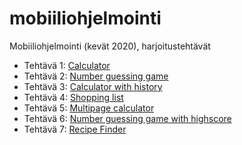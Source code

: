 # mobiiliohjelmointi

Mobiiliohjelmointi (kevät 2020), harjoitustehtävät

- Tehtävä 1: [Calculator](/calculator/App.js)
- Tehtävä 2: [Number guessing game](/number_guessing_game/App.js)
- Tehtävä 3: [Calculator with history](/calculator_with_history/App.js)
- Tehtävä 4: [Shopping list](/shopping_list/App.js)
- Tehtävä 5: [Multipage calculator](/multipage_calculator/App.js)
- Tehtävä 6: [Number guessing game with highscore](/number_guessing_game_with_highscore/App.js)
- Tehtävä 7: [Recipe Finder](/recipe_finder/App.js)
